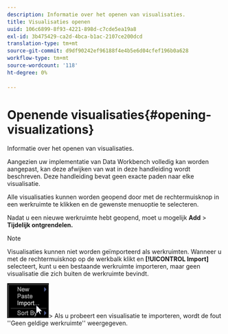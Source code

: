 ```yaml
---
description: Informatie over het openen van visualisaties.
title: Visualisaties openen
uuid: 106c6899-8f93-4221-898d-c7cde5ea19a8
exl-id: 3b475429-ca2d-4bca-b1ac-2107ce200dcd
translation-type: tm+mt
source-git-commit: d9df90242ef96188f4e4b5e6d04cfef196b0a628
workflow-type: tm+mt
source-wordcount: '118'
ht-degree: 0%

---
```


# Openende visualisaties{#opening-visualizations}

Informatie over het openen van visualisaties.

Aangezien uw implementatie van Data Workbench volledig kan worden aangepast, kan deze afwijken van wat in deze handleiding wordt beschreven. Deze handleiding bevat geen exacte paden naar elke visualisatie.

Alle visualisaties kunnen worden geopend door met de rechtermuisknop in een werkruimte te klikken en de gewenste menuoptie te selecteren.

Nadat u een nieuwe werkruimte hebt geopend, moet u mogelijk **Add** > **Tijdelijk ontgrendelen.**

>[!NOTE]
>
>Visualisaties kunnen niet worden geïmporteerd als werkruimten. Wanneer u met de rechtermuisknop op de werkbalk klikt en **[!UICONTROL Import]** selecteert, kunt u een bestaande werkruimte importeren, maar geen visualisatie die zich buiten de werkruimte bevindt.
>
>![](assets/import_workspace.png)>
>Als u probeert een visualisatie te importeren, wordt de fout &#39;&#39;Geen geldige werkruimte&#39;&#39; weergegeven.
